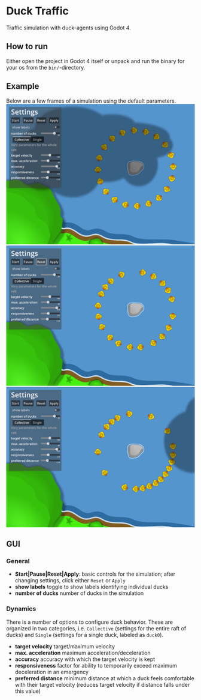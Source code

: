 # Duck Traffic

Traffic simulation with duck-agents using Godot 4.

## How to run
Either open the project in Godot 4 itself or unpack and run the binary for your os from the `bin/`-directory.

## Example
Below are a few frames of a simulation using the default parameters.
![](demo/screen0.png)![](demo/screen1.png)![](demo/screen2.png)

## GUI
### General
* **Start|Pause|Reset|Apply**: basic controls for the simulation; after changing settings, click either `Reset` or `Apply`
* **show labels** toggle to show labels identifying individual ducks
* **number of ducks** number of ducks in the simulation

### Dynamics
There is a number of options to configure duck behavior.
These are organized in two categories, i.e. `Collective` (settings for the entire raft of ducks) and `Single` (settings for a single duck, labeled as `duck0`).
* **target velocity** target/maximum velocity
* **max. acceleration** maximum acceleration/deceleration
* **accuracy** accuracy with which the target velocity is kept
* **responsiveness** factor for ability to temporarily exceed maximum deceleration in an emergency
* **preferred distance** minimum distance at which a duck feels comfortable with their target velocity (reduces target velocity if distance falls under this value)